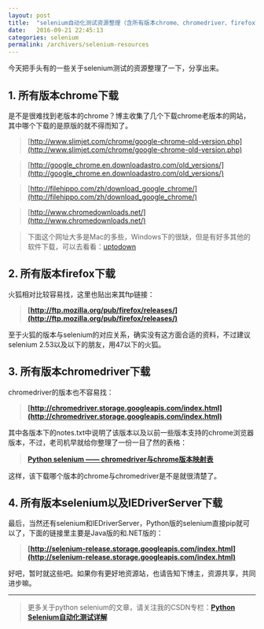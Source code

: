 ```yaml
---
layout: post
title:  "selenium自动化测试资源整理（含所有版本chrome、chromedriver、firefox下载链接）"
date:   2016-09-21 22:45:13
categories: selenium
permalink: /archivers/selenium-resources
---
```


今天把手头有的一些关于selenium测试的资源整理了一下，分享出来。


## **1. 所有版本chrome下载**

是不是很难找到老版本的chrome？博主收集了几个下载chrome老版本的网站，其中哪个下载的是原版的就不得而知了。

> [http://www.slimjet.com/chrome/google-chrome-old-version.php](http://www.slimjet.com/chrome/google-chrome-old-version.php)

> [http://google_chrome.en.downloadastro.com/old_versions/](http://google_chrome.en.downloadastro.com/old_versions/)

> [http://filehippo.com/zh/download_google_chrome/](http://filehippo.com/zh/download_google_chrome/)

> [http://www.chromedownloads.net/](http://www.chromedownloads.net/)

> 下面这个网址大多是Mac的多些，Windows下的很缺，但是有好多其他的软件下载，可以去看看：[uptodown](http://google-chrome.en.uptodown.com/mac/old)


## **2. 所有版本firefox下载**

火狐相对比较容易找，这里也贴出来其ftp链接：

> **[http://ftp.mozilla.org/pub/firefox/releases/](http://ftp.mozilla.org/pub/firefox/releases/)**

至于火狐的版本与selenium的对应关系，确实没有这方面合适的资料，不过建议selenium 2.53以及以下的朋友，用47以下的火狐。

## **3. 所有版本chromedriver下载**

chromedriver的版本也不容易找：

> **[http://chromedriver.storage.googleapis.com/index.html](http://chromedriver.storage.googleapis.com/index.html)**

其中各版本下的notes.txt中说明了该版本以及以前一些版本支持的chrome浏览器版本，不过，老司机早就给你整理了一份一目了然的表格：

> **[Python selenium —— chromedriver与chrome版本映射表](https://huilansame.github.io/huilansame.github.io/archivers/chromedriver-to-chrome-version)**

这样，该下载哪个版本的chrome与chromedriver是不是就很清楚了。

## **4. 所有版本selenium以及IEDriverServer下载**

最后，当然还有selenium和IEDriverServer，Python版的selenium直接pip就可以了，下面的链接里主要是Java版的和.NET版的：

> **[http://selenium-release.storage.googleapis.com/index.html](http://selenium-release.storage.googleapis.com/index.html)**


好吧，暂时就这些吧。如果你有更好地资源站，也请告知下博主，资源共享，共同进步嘛。

****

> 更多关于python selenium的文章，请关注我的CSDN专栏：**[Python Selenium自动化测试详解](http://blog.csdn.net/column/details/12694.html)**
